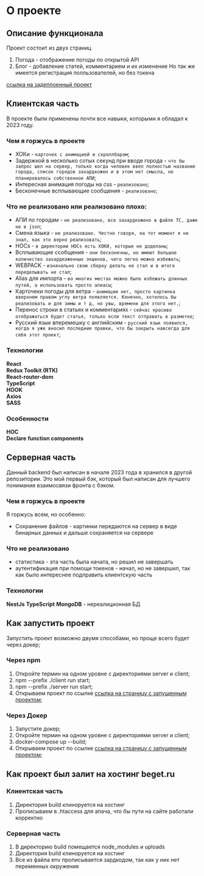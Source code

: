 # О проекте
## Описание функционала
Проект состоит из двух страниц
1) Погода - отображение погоды по открытой API
2) Блог   - добавление статей, комментарием и их изменение
Но так же имеется регистрация полльзователей, но без токена

[ссылка на задеплоенный проект](http://weather-gts.ru/weather/)


## Клиентская часть
В проекте были применены почти все навыки, которыми я обладал к 2023 году.

### Чем я горжусь в проекте
- ХОКи                                                - `карточек с анимацией и скроллбаром`;
- Задержкой в несколько сотых секунд при вводе города - `что бы запрос шел на сервер, только когда человек ввел полностью название города, список городов захардкожен и в этом нет смысла, но планировалось собственное АПИ`;
- Интересная анимация погоды на css                   - `реализовано`;
- Бесконечные всплывающие сообщения                   - `реализовано`;

### Что не реализовано или реализовано плохо:
- АПИ по городам                          - `не реализовано, все захардкожено в файле ТС, даже не в json`;
- Смена языка                             - `не реализовано. Честно говоря, на тот момент я не знал, как это верно реализовать`;
- HOCs                                    - `в директории HOCs есть ХОКИ, которые не доделаны`;
- Всплывающие ссобщения                   - `они бесконечны, но имеют большое количество захардкоженных экшенов, чего легко можно избежать`;
- WEBPACK                                 - `изначально свою сборку делать не стал и в итоге переделывать не стал`;
- Alias для импорта                       - `во многих местах можно было избежать длинных путей, а использовать просто алиасы`;
- Карточеки погоды для ветра              - `анимации нет, просто картинка вверхнем правом углу ветра появляется. Конечно, хотелось бы реализовать и для зимы и т д, но увы, времени для этого нет.`;
- Перенос строки в статьях и комментариях - `сейчас красиво отображаться будет статья, только если текст отправить в разметке`;
- Русский язык вперемешку с английским    -  `русский язык появился, когда я уже вносил последние правки, что бы закрыть навсегда для себя этот проект`;


### Технологии
**React**                  
**Redux Toolkit (RTK)**    
**React-router-dom**       
**TypeScript**             
**HOOK**                   
**Axios**                 
**SASS**                  

### Особенности
**HOC**                   
**Declare**
**function components** 


## Серверная часть
Данный backend был написан в начале 2023 года в хранился в другой репозитории. Это мой первый бэк, который был написан для лучшего понимания взаимосвязи фронта с бэком. 

### Чем я горжусь в проекте
Я горжусь всем, но особенно:
- Сохранение файлов - картинки передаются на сервер в виде бинарных данных и дальше сохраняется на сервере 

### Что не реализовано
- статистика                        - эта часть была начата, но решил не завершать
- аутентификация при помощи токенов - начал, но не завершил, так как было интереснее подправить клиентскую часть

### Технологии
**NestJs**
**TypeScript**
**MongoDB**     - нереалиционная БД


## Как запустить проект
Запустить проект возможно двумя способами, но проще всего будет через докер;

### Через npm
1) Откройте термин на одном уровне с директориями server и client;
2) npm --prefix ./client run start;
3) npm --prefix ./server run start;
4) Открываем проект по ссылке [ссылка на страницу с запущенным проектом](http://localhost:8080/weather);


### Через Докер
1) Запустите докер;
2) Откройте термин на одном уровне с директориями server и client;
3) docker-compose up --build;
4) Открываем проект по ссылке [ссылка на страницу с запущенным проектом](http://localhost:3020/weather);

## Как проект был залит на хостинг beget.ru

### Клиентская часть
1) Директория build клиноруется на хостинг
2) Прописываем в .htaccess для апача, что бы пути на сайте работали корректно

### Серверная часть
1) В директорию build помещается node_modules и uploads
2) Директория build клиноруется на хостинг
3) Все из файла env прописывается зардкодом, так как у них нет переменных окружения
